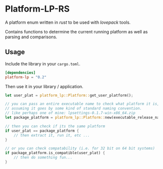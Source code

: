 # Platform-LP-RS
A platform enum written in *rust* to be used with *lovepack* tools.

Contains functions to determine the current running platform as well as parsing and comparisons.

## Usage

Include the library in your `cargo.toml`.

```toml
[dependencies]
platform-lp = "0.2"
```

Then use it in your library / application.

```rust
let user_plat = platform_lp::Platform::get_user_platform();

// you can pass an entire executable name to check what platform it is, 
// assuming it goes by some kind of standard naming convention.
// like perhaps one of mine: lpsettings-0.1.7-win-x86_64.zip
let package_platform = platform_lp::Platform::new(executable_release_name);

// then you can check if its the same platform
if user_plat == package_platform {
    // then extract it, run it, etc ...
}

// or you can check compatability (i.e. for 32 bit on 64 bit systems)
if package_platform.is_compatible(user_plat) {
    // then do something fun...
}

```
